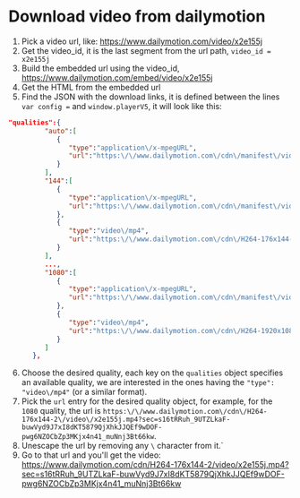 # Download video from dailymotion
1. Pick a video url, like: https://www.dailymotion.com/video/x2e155j
2. Get the video_id, it is the last segment from the url path, `video_id = x2e155j`
3. Build the embedded url using the video_id, https://www.dailymotion.com/embed/video/x2e155j
4. Get the HTML from the embedded url
5. Find the JSON with the download links, it is defined between the lines `var config =` and `window.playerV5`, it will look like this:
```json
"qualities":{
         "auto":[
            {
               "type":"application\/x-mpegURL",
               "url":"https:\/\/www.dailymotion.com\/cdn\/manifest\/video\/x2e155j.m3u8?sec=qB6V5QZDLPkQFwEcQS9DiqXuPxqjoPO91rJ8tgsrYEA7RakHaKCE8iEtYBhXpHl3xyI644iHPNUJh45FdCx62g"
            }
         ],
         "144":[
            {
               "type":"application\/x-mpegURL",
               "url":"https:\/\/www.dailymotion.com\/cdn\/manifest\/video\/x2e155j.m3u8?sec=qB6V5QZDLPkQFwEcQS9DiqXuPxqjoPO91rJ8tgsrYEA7RakHaKCE8iEtYBhXpHl3xyI644iHPNUJh45FdCx62g&include=144"
            },
            {
               "type":"video\/mp4",
               "url":"https:\/\/www.dailymotion.com\/cdn\/H264-176x144-2\/video\/x2e155j.mp4?sec=s16tRRuh_9UTZLkaF-buwVyd9J7xI8dKT5879QjXhkJJQEf9wDOF-pwg6NZOCbZp3MKjx4n41_muNnj3Bt66kw"
            }
         ],
         ...,
         "1080":[
            {
               "type":"application\/x-mpegURL",
               "url":"https:\/\/www.dailymotion.com\/cdn\/manifest\/video\/x2e155j.m3u8?sec=qB6V5QZDLPkQFwEcQS9DiqXuPxqjoPO91rJ8tgsrYEA7RakHaKCE8iEtYBhXpHl3xyI644iHPNUJh45FdCx62g&include=1080"
            },
            {
               "type":"video\/mp4",
               "url":"https:\/\/www.dailymotion.com\/cdn\/H264-1920x1080\/video\/x2e155j.mp4?sec=mGV8j7u_l_VY-Oobeu53UGcAJ4-_loyQq6yVa6Awiwbu4e1gj7iCpc7PN_0JPr7nZUzyyBnQNDcBQhLxrt3W6w"
            }
         ]
      },
```

6. Choose the desired quality, each key on the `qualities` object specifies an available quality, we are interested in the ones having the `"type": "video\/mp4"` (or a similar format).
7. Pick the `url` entry for the desired quality object, for example, for the `1080` quality, the url is `https:\/\/www.dailymotion.com\/cdn\/H264-176x144-2\/video\/x2e155j.mp4?sec=s16tRRuh_9UTZLkaF-buwVyd9J7xI8dKT5879QjXhkJJQEf9wDOF-pwg6NZOCbZp3MKjx4n41_muNnj3Bt66kw`.
8. Unescape the url by removing any `\` character from it.`
9. Go to that url and you'll get the video: https://www.dailymotion.com/cdn/H264-176x144-2/video/x2e155j.mp4?sec=s16tRRuh_9UTZLkaF-buwVyd9J7xI8dKT5879QjXhkJJQEf9wDOF-pwg6NZOCbZp3MKjx4n41_muNnj3Bt66kw
